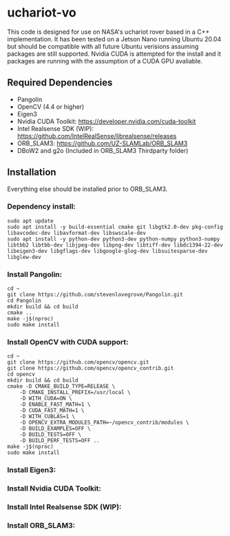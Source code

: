 # uchariot-vo

This code is designed for use on NASA's uchariot rover based in a C++ implementation. It has been tested on a Jetson Nano running Ubuntu 20.04 but should be compatible with all future Ubuntu verisions assuming packages are still supported. Nvidia CUDA is attempted for the install and it packages are running with the assumption of a CUDA GPU avaliable.

## Required Dependencies
* Pangolin
* OpenCV (4.4 or higher)
* Eigen3
* Nvidia CUDA Toolkit: https://developer.nvidia.com/cuda-toolkit
* Intel Realsense SDK (WIP): https://github.com/IntelRealSense/librealsense/releases
* ORB_SLAM3: https://github.com/UZ-SLAMLab/ORB_SLAM3
* DBoW2 and g2o (Included in ORB_SLAM3 Thirdparty folder)

## Installation
Everything else should be installed prior to ORB_SLAM3.

### Dependency install:
```
sudo apt update
sudo apt install -y build-essential cmake git libgtk2.0-dev pkg-config libavcodec-dev libavformat-dev libswscale-dev
sudo apt install -y python-dev python3-dev python-numpy python3-numpy libtbb2 libtbb-dev libjpeg-dev libpng-dev libtiff-dev libdc1394-22-dev libeigen3-dev libgflags-dev libgoogle-glog-dev libsuitesparse-dev libglew-dev
```
### Install Pangolin:
```
cd ~
git clone https://github.com/stevenlovegrove/Pangolin.git
cd Pangolin
mkdir build && cd build
cmake ..
make -j$(nproc)
sudo make install
```
### Install OpenCV with CUDA support:
```
cd ~
git clone https://github.com/opencv/opencv.git
git clone https://github.com/opencv/opencv_contrib.git
cd opencv
mkdir build && cd build
cmake -D CMAKE_BUILD_TYPE=RELEASE \
    -D CMAKE_INSTALL_PREFIX=/usr/local \
    -D WITH_CUDA=ON \
    -D ENABLE_FAST_MATH=1 \
    -D CUDA_FAST_MATH=1 \
    -D WITH_CUBLAS=1 \
    -D OPENCV_EXTRA_MODULES_PATH=~/opencv_contrib/modules \
    -D BUILD_EXAMPLES=OFF \
    -D BUILD_TESTS=OFF \
    -D BUILD_PERF_TESTS=OFF ..
make -j$(nproc)
sudo make install
```
### Install Eigen3:

### Install Nvidia CUDA Toolkit:

### Install Intel Realsense SDK (WIP):

### Install ORB_SLAM3: